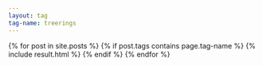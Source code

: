 ```yaml
---
layout: tag
tag-name: treerings
---
```

{% for post in site.posts %}
{% if post.tags contains page.tag-name %}
{% include result.html %}
{% endif %}
{% endfor %}
